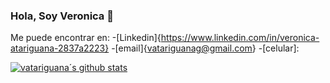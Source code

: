 ### Hola, Soy Veronica 👋 
Me puede encontrar en: 
-[Linkedin]{https://www.linkedin.com/in/veronica-atariguana-2837a2223}
-[email]{vatariguanag@gmail.com}
-[celular]: 

[![vatariguana´s github stats](https://github-readme-stats.vercel.app/api?username=vatariguana)](https://github.com/anuraghazra/github-readme-stats)

<!--
**vatariguana/vatariguana** is a ✨ _special_ ✨ repository because its `README.md` (this file) appears on your GitHub profile.

Here are some ideas to get you started:

- 🔭 I’m currently working on ...
- 🌱 I’m currently learning ...
- 👯 I’m looking to collaborate on ...
- 🤔 I’m looking for help with ...
- 💬 Ask me about ...
- 📫 How to reach me: ...
- 😄 Pronouns: ...
- ⚡ Fun fact: ...
-->

